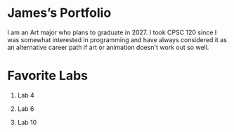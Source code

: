 # James’s Portfolio

I am an Art major who plans to graduate in 2027. I took CPSC 120 since I was somewhat interested in programming and have always considered it as an alternative career path if art or animation doesn't work out so well.

# Favorite Labs

1. Lab 4

2. Lab 6

3. Lab 10
